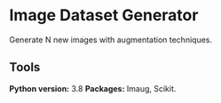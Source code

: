 # Image Dataset Generator

Generate N new images with augmentation techniques.

## Tools
**Python version:** 3.8 
**Packages:** Imaug, Scikit.
